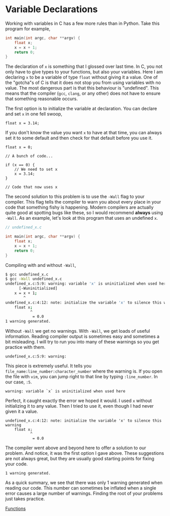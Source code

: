 # Variable Declarations

Working with variables in C has a few more rules than in Python. Take this
program for example,

```c
int main(int argc, char **argv) {
    float x;
    x = x + 1;
    return 0;
}
```

The declaration of `x` is something that I glossed over last time. In C, you
not only have to give types to your functions, but also your variables. Here
I am declaring `x` to be a variable of type `float` without giving it a value.
One of the "gotcha"s of C is that it does not stop you from using variables
with no value. The most dangerous part is that this behaviour is "undefined".
This means that the compiler (`gcc`, `clang`, or any other) does not have to
ensure that something reasonable occurs.

The first option is to initialize the variable at declaration. You can declare
and set `x` in one fell swoop,

```
float x = 3.14;
```

If you don't know the value you want `x` to have at that time, you can always
set it to some default and then check for that default before you use it.

```
float x = 0;

// A bunch of code...

if (x == 0) {
    // We need to set x
    x = 3.14;
}

// Code that now uses x
```

The second solution to this problem is to use the `-Wall` flag to your compiler.
This flag tells the compiler to warn you about every place in your code that
something fishy is happening. Modern compilers are actually quite good at
spotting bugs like these, so I would recommend **always** using `-Wall`. As
an example, let's look at this program that uses an undefined `x`.

```c
// undefined_x.c

int main(int argc, char **argv) {
    float x;
    x = x + 1;
    return 0;
}
```

Compiling with and without `-Wall`,

```bash
$ gcc undefined_x.c
$ gcc -Wall undefined_x.c
undefined_x.c:5:9: warning: variable 'x' is uninitialized when used here
      [-Wuninitialized]
    x = x + 1;
        ^
undefined_x.c:4:12: note: initialize the variable 'x' to silence this warning
    float x;
           ^
            = 0.0
1 warning generated.
```

Without `-Wall` we get no warnings. With `-Wall`, we get loads of useful
information. Reading compiler output is sometimes easy and sometimes a bit
misleading. I will try to run you into many of these warnings so you get
practice with them.

```
undefined_x.c:5:9: warning:
```

This piece is extremely useful. It tells you
`file_name:line_number:character_number` where the warning is. If you open the
file with `vim`, you can jump right to that line by typing `:line_number`. In
our case, `:5`.

```
warning: variable `x` is uninitialized when used here
```

Perfect, it caught exactly the error we hoped it would. I used `x` without
initializing it to any value. Then I tried to use it, even though I had never
given it a value.

```
undefined_x.c:4:12: note: initialize the variable 'x' to silence this warning
    float x;
           ^
            = 0.0
```

The compiler went above and beyond here to offer a solution to our problem. And
notice, it was the first option I gave above. These suggestions are not always
great, but they are usually good starting points for fixing your code.

```
1 warning generated.
```

As a quick summary, we see that there was only 1 warning generated when reading
our code. This number can sometimes be inflated when a single error causes a
large number of warnings. Finding the root of your problems just takes
practice.

[Functions](5-functions.html)
